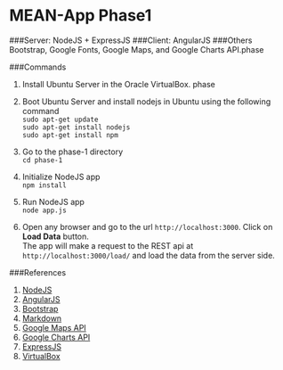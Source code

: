 MEAN-App Phase1
=======

###Server: 
NodeJS + ExpressJS
###Client: 
AngularJS
###Others
Bootstrap, Google Fonts, Google Maps, and Google Charts API.phase

###Commands
1. Install Ubuntu Server in the Oracle VirtualBox.
    phase
2. Boot Ubuntu Server and install nodejs in Ubuntu using the following command  
    `sudo apt-get update`  
    `sudo apt-get install nodejs`  
    `sudo apt-get install npm`
       
3. Go to the phase-1 directory  
    `cd phase-1`


4. Initialize NodeJS app  
    `npm install`

5. Run NodeJS app  
    `node app.js`

6. Open any browser and go to the url `http://localhost:3000`. Click on **Load Data** button.  
The app will make a request to the REST api at `http://localhost:3000/load/` and load the data from the server side.
    
    
###References
1. [NodeJS](http://nodejs.org/)  
2. [AngularJS](https://angularjs.org/)
3. [Bootstrap](http://getbootstrap.com/)
4. [Markdown](http://en.wikipedia.org/wiki/Markdown)
5. [Google Maps API](https://developers.google.com/maps/)
6. [Google Charts API](https://developers.google.com/chart/)
7. [ExpressJS](http://expressjs.com/4x/api.html)
8. [VirtualBox](https://www.virtualbox.org/)